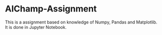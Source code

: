 # AIChamp-Assignment
This is a assignment based on knowledge of Numpy, Pandas and Matplotlib. It is done in Jupyter Notebook.
